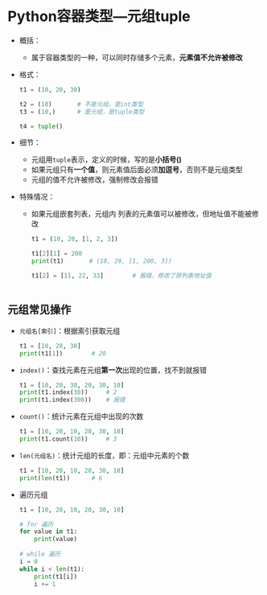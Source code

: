 # Python容器类型—元组tuple

- 概括：

	- 属于容器类型的一种，可以同时存储多个元素，**元素值不允许被修改**

- 格式：

	```python
	t1 = (10, 20, 30)
	
	t2 = (10)		# 不是元组，是int类型
	t3 = (10,)		# 是元组，是tuple类型
	
	t4 = tuple()
	```

- 细节：

	- 元组用`tuple`表示，定义的时候，写的是**小括号()**
	- 如果元组只有**一个值**，则元素值后面必须**加逗号**，否则不是元组类型
	- 元组的值不允许被修改，强制修改会报错

- 特殊情况：

	- 如果元组嵌套列表，元组内 列表的元素值可以被修改，但地址值不能被修改

		```python
		t1 = (10, 20, [1, 2, 3])
		
		t1[2][1] = 200
		print(t1)		# (10, 20, [1, 200, 3])
		
		t1[2] = [11, 22, 33]		# 报错，修改了原列表地址值



## 元组常见操作

- `元组名[索引]`：根据索引获取元组

	```python
	t1 = [10, 20, 30]
	print(t1[1])		# 20
	```

- `index()`：查找元素在元组**第一次**出现的位置，找不到就报错

	```python
	t1 = [10, 20, 30, 20, 30, 10]
	print(t1.index(30))		# 2
	print(t1.index(300))	# 报错
	```

- `count()`：统计元素在元组中出现的次数

	```python
	t1 = [10, 20, 10, 20, 30, 10]
	print(t1.count(10))		# 3
	```

- `len(元组名)`：统计元组的长度，即：元组中元素的个数

	```python
	t1 = [10, 20, 10, 20, 30, 10]
	print(len(t1))		# 6
	```

- 遍历元组

	```python
	t1 = [10, 20, 10, 20, 30, 10]
	
	# for 遍历
	for value in t1:
	    print(value)
	    
	# while 遍历
	i = 0
	while i < len(t1):
	    print(t1[i])
	    i += 1
	```

	





















